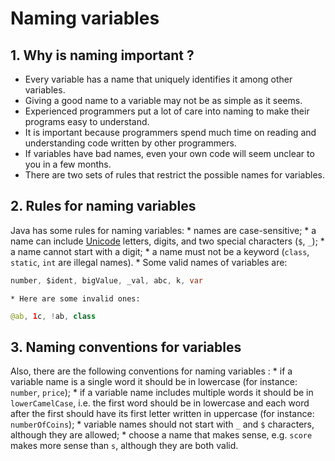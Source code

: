 # Naming variables
## 1. Why is naming important ?
* Every variable has a name that uniquely identifies it among other variables.
* Giving a good name to a variable may not be as simple as it seems.
* Experienced programmers put a lot of care into naming to make their programs easy to understand. 
* It is important because programmers spend much time on reading and understanding code written by other programmers. 
* If variables have bad names, even your own code will seem unclear to you in a few months.
* There are two sets of rules that restrict the possible names for variables.

## 2. Rules for naming variables
Java has some rules for naming variables:
	* names are case-sensitive;
	* a name can include  [Unicode](https://en.wikipedia.org/wiki/Unicode)  letters, digits, and two special characters (`$`,   `_`);
	* a name cannot start with a digit;
	* a name must not be a keyword (`class`, `static`, `int` are illegal names).
	* Some valid names of variables are:
```java
number, $ident, bigValue, _val, abc, k, var 
```
	* Here are some invalid ones:
```java
@ab, 1c, !ab, class
```

## 3. Naming conventions for variables
Also, there are the following conventions for naming variables : 
	* if a variable name is a single word it should be in lowercase (for instance: `number`, `price`);
	* if a variable name includes multiple words it should be in `lowerCamelCase`, i.e. the first word should be in lowercase and each word after the first should have its first letter written in uppercase (for instance: `numberOfCoins`);
	* variable names should not start with `_` and `$` characters, although they are allowed;
	* choose a name that makes sense, e.g. `score` makes more sense than `s`, although they are both valid.

